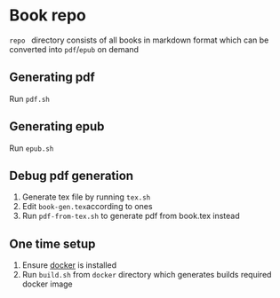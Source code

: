 # Book repo

`repo ` directory consists of all books in markdown format which can be converted into `pdf`/`epub` on demand

## Generating pdf

Run `pdf.sh`

## Generating epub

Run `epub.sh`

## Debug pdf generation

1. Generate tex file by running `tex.sh`
2. Edit `book-gen.tex`according to ones
3. Run `pdf-from-tex.sh` to generate pdf from book.tex instead

## One time setup

1. Ensure [docker](https://www.docker.com/) is installed
2. Run `build.sh` from `docker` directory which generates builds required docker image
